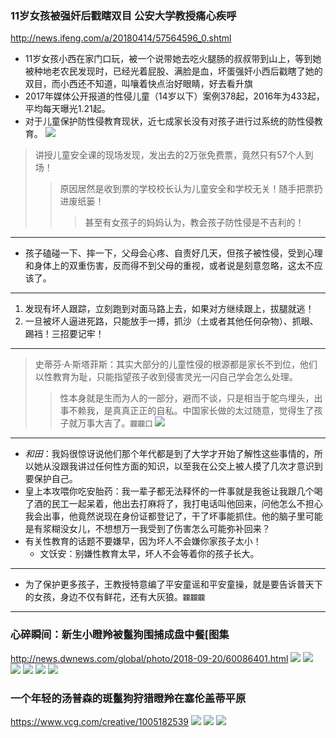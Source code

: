 ### 11岁女孩被强奸后戳瞎双目 公安大学教授痛心疾呼
http://news.ifeng.com/a/20180414/57564596_0.shtml
- 11岁女孩小西在家门口玩，被一个说带她去吃火腿肠的叔叔带到山上，等到她被种地老农民发现时，已经光着屁股、满脸是血，坏蛋强奸小西后戳瞎了她的双目，而小西还不知道，叫嚷着快点治好眼睛，好去看升旗
- 2017年媒体公开报道的性侵儿童（14岁以下）案例378起，2016年为433起，平均每天曝光1.21起。
- 对于儿童保护防性侵教育现状，近七成家长没有对孩子进行过系统的防性侵教育。
![](http://p0.ifengimg.com/pmop/2018/0414/9DE995EC0C5782F2A7F4E46F30459D1D4AE74B15_size23_w642_h318.jpeg)
>讲授儿童安全课的现场发现，发出去的2万张免费票，竟然只有57个人到场！
>>原因居然是收到票的学校校长认为儿童安全和学校无关！随手把票扔进废纸篓！
>>>甚至有女孩子的妈妈认为，教会孩子防性侵是不吉利的！
---
- 孩子磕碰一下、摔一下，父母会心疼、自责好几天，但孩子被性侵，受到心理和身体上的双重伤害，反而得不到父母的重视，或者说是刻意忽略，这太不应该了。
---
1. 发现有坏人跟踪，立刻跑到对面马路上去，如果对方继续跟上，拔腿就逃！
2. 一旦被坏人逼进死路，只能放手一搏，抓沙（土或者其他任何杂物）、抓眼、踢裆！三招要记牢！
---
>史蒂芬·A·斯塔菲斯：其实大部分的儿童性侵的根源都是家长不到位，他们以性教育为耻，只能指望孩子收到侵害灵光一闪自己学会怎么处理。
>>性本身就是生而为人的一部分，避而不谈，只是相当于鸵鸟埋头，出事不赖我，是真真正正的自私。中国家长做的太过随意，觉得生了孩子就万事大吉了。`龖龖囗`
![](http://p0.ifengimg.com/pmop/2018/0414/5D940D0E1A763A65A7B4DF87A51CBB9822B2797E_size118_w762_h933.jpeg)
---
- _和田_：我妈很惊讶说他们那个年代都是到了大学才开始了解性这些事情的，所以她从没跟我讲过任何性方面的知识，以至我在公交上被人摸了几次才意识到要保护自己。
- 皇上本攻喂你吃安胎药：我一辈子都无法释怀的一件事就是我爸让我跟几个喝了酒的民工一起呆着，他出去打麻将了，我打电话叫他回来，问他怎么不担心我会出事，他竟然说现在身份证都登记了，干了坏事能抓住。他的脑子里可能是有浆糊没女儿，不想想万一我受到了伤害怎么可能弥补回来？
- 有关性教育的话题不要嫌早，因为坏人不会嫌你家孩子太小！
  - 文饫安：别嫌性教育太早，坏人不会等着你的孩子长大。
---
- 为了保护更多孩子，王教授特意编了平安童谣和平安童操，就是要告诉普天下的女孩，身边不仅有鲜花，还有大灰狼。`龖龖龖`
---
### 心碎瞬间：新生小瞪羚被鬣狗围捕成盘中餐[图集
http://news.dwnews.com/global/photo/2018-09-20/60086401.html
![](http://pic5.dwnews.net/20180921/f339b00d445380b3deb800196fb78f49_w.jpg)
![](http://pic6.dwnews.net/20180921/16609dd1747d1a3aeacaeec329027a71_w.jpg)
![](http://pic0.dwnews.net/20180921/da07017b78bc11143dc86cf142ad8081_w.jpg)
![](http://pic9.dwnews.net/20180921/d1dab2de9d33000d6c6d5f1d63cd1555_w.jpg)
![](http://pic1.dwnews.net/20180921/e653ccf96730e6c94d6d5392f8c0d61a_w.jpg)
![](http://pic4.dwnews.net/20180921/f2f4e9fdf5d9daa44b7e26311b98497f_w.jpg)
### 一个年轻的汤普森的斑鬣狗狩猎瞪羚在塞伦盖蒂平原
https://www.vcg.com/creative/1005182539
![](https://goss1.vcg.com/creative/vcg/800/version23/VCG41536997963.jpg)
![](https://goss4.vcg.com/creative/vcg/800/version23/VCG41536990075.jpg)
![](https://goss2.vcg.com/creative/vcg/800/version23/VCG41536993575.jpg)